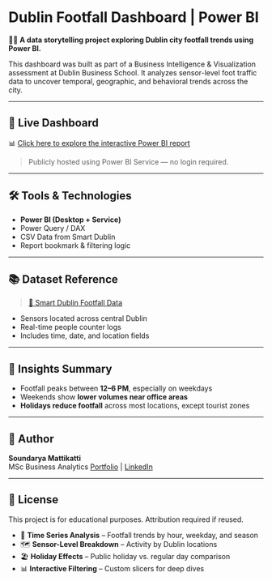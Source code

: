 # Dublin Footfall Dashboard | Power BI

🚶‍♀️ **A data storytelling project exploring Dublin city footfall trends using Power BI.**

This dashboard was built as part of a Business Intelligence & Visualization assessment at Dublin Business School. It analyzes sensor-level foot traffic data to uncover temporal, geographic, and behavioral trends across the city.

---

## 🔗 Live Dashboard  
📊 [Click here to explore the interactive Power BI report](https://app.powerbi.com/view?r=eyJrIjoiNjI5NWU5YzQtMjAwOC00ZmYyLWE0ZTMtZDE3MGRiMGZlYjdiIiwidCI6IjVkMGFhNmVhLTY2MjAtNDg2My05ZTIxLTllY2IxNDAyMjJiYyIsImMiOjh9)

> Publicly hosted using Power BI Service — no login required.

---

## 🛠️ Tools & Technologies

- **Power BI (Desktop + Service)**
- Power Query / DAX
- CSV Data from Smart Dublin
- Report bookmark & filtering logic

---

## 📚 Dataset Reference

> [📂 Smart Dublin Footfall Data](https://data.smartdublin.ie/dataset/dublin-city-footfall)

- Sensors located across central Dublin
- Real-time people counter logs
- Includes time, date, and location fields

---

## 🧠 Insights Summary

- Footfall peaks between **12–6 PM**, especially on weekdays
- Weekends show **lower volumes near office areas**
- **Holidays reduce footfall** across most locations, except tourist zones

---

## 👤 Author

**Soundarya Mattikatti**  
MSc Business Analytics 
[Portfolio](https://soundaryasm.github.io) | [LinkedIn](https://linkedin.com/in/soundaryasm)

---

## 📄 License

This project is for educational purposes. Attribution required if reused.



- 📆 **Time Series Analysis** – Footfall trends by hour, weekday, and season
- 🗺️ **Sensor-Level Breakdown** – Activity by Dublin locations
- 🏖️ **Holiday Effects** – Public holiday vs. regular day comparison
- 📊 **Interactive Filtering** – Custom slicers for deep dives


